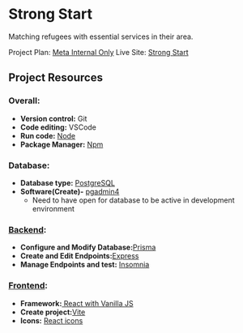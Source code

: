 # Strong Start

Matching refugees with essential services in their area.

Project Plan: [Meta Internal Only](https://docs.google.com/document/d/1p8AbO21l867TNdRnbFJc_ECPLpQcBOtbCkj-wlA5lrY/edit?tab=t.gpih3e7owtqy)
Live Site: [Strong Start](https://strong-start.vercel.app/)

## Project Resources

### Overall:

- **Version control:** Git
- **Code editing:** VSCode
- **Run code:** [Node](https://nodejs.org/docs/latest/api/)
- **Package Manager:** [Npm](https://docs.npmjs.com/)

### Database:

- **Database type:** [PostgreSQL](https://www.postgresql.org/docs/)
- **Software(Create)-** [pgadmin4](https://www.pgadmin.org/docs/pgadmin4/latest/index.html)
  - Need to have open for database to be active in development environment

### [Backend](./backend/):

- **Configure and Modify Database:**[Prisma](https://www.prisma.io/docs)
- **Create and Edit Endpoints:**[Express ](https://expressjs.com/)
- **Manage Endpoints and test:** [Insomnia](https://docs.insomnia.rest/)

### [Frontend](./frontend/):

- **Framework:**[ React with Vanilla JS](https://react.dev/index)
- **Create project:**[Vite](https://vite.dev/guide/why)
- **Icons:** [React icons](https://react-icons.github.io/react-icons/)
